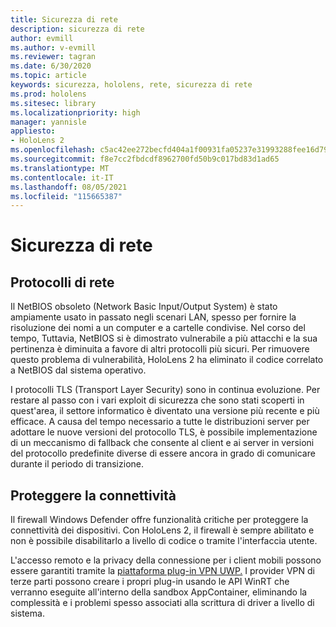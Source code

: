 ```yaml
---
title: Sicurezza di rete
description: sicurezza di rete
author: evmill
ms.author: v-evmill
ms.reviewer: tagran
ms.date: 6/30/2020
ms.topic: article
keywords: sicurezza, hololens, rete, sicurezza di rete
ms.prod: hololens
ms.sitesec: library
ms.localizationpriority: high
manager: yannisle
appliesto:
- HoloLens 2
ms.openlocfilehash: c5ac42ee272becfd404a1f00931fa05237e31993288fee16d79d73f79aade646
ms.sourcegitcommit: f8e7cc2fbdcdf8962700fd50b9c017bd83d1ad65
ms.translationtype: MT
ms.contentlocale: it-IT
ms.lasthandoff: 08/05/2021
ms.locfileid: "115665387"
---
```

# <a name="network-security"></a>Sicurezza di rete

## <a name="network-protocols"></a>Protocolli di rete

Il NetBIOS obsoleto (Network Basic Input/Output System) è stato ampiamente usato in passato negli scenari LAN, spesso per fornire la risoluzione dei nomi a un computer e a cartelle condivise. Nel corso del tempo, Tuttavia, NetBIOS si è dimostrato vulnerabile a più attacchi e la sua pertinenza è diminuita a favore di altri protocolli più sicuri. Per rimuovere questo problema di vulnerabilità, HoloLens 2 ha eliminato il codice correlato a NetBIOS dal sistema operativo.

I protocolli TLS (Transport Layer Security) sono in continua evoluzione. Per restare al passo con i vari exploit di sicurezza che sono stati scoperti in quest'area, il settore informatico è diventato una versione più recente e più efficace. A causa del tempo necessario a tutte le distribuzioni server per adottare le nuove versioni del protocollo TLS, è possibile implementazione di un meccanismo di fallback che consente al client e ai server in versioni del protocollo predefinite diverse di essere ancora in grado di comunicare durante il periodo di transizione.

## <a name="secure-connectivity"></a>Proteggere la connettività 

Il firewall Windows Defender offre funzionalità critiche per proteggere la connettività dei dispositivi. Con HoloLens 2, il firewall è sempre abilitato e non è possibile disabilitarlo a livello di codice o tramite l'interfaccia utente.

L'accesso remoto e la privacy della connessione per i client mobili possono essere garantiti tramite la [piattaforma plug-in VPN UWP.](/uwp/api/Windows.Networking.Vpn?view=winrt-19041) I provider VPN di terze parti possono creare i propri plug-in usando le API WinRT che verranno eseguite all'interno della sandbox AppContainer, eliminando la complessità e i problemi spesso associati alla scrittura di driver a livello di sistema.
